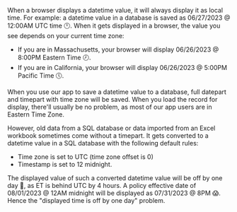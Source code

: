 When a browser displays a datetime value, it will always display it as local time. For example: a 
datetime value in a database is saved as 06/27/2023 @ 12:00AM UTC time 🕛. When it gets displayed in a browser, the value you see depends on your current time zone:
- If you are in Massachusetts, your browser will display 06/26/2023 @ 8:00PM Eastern Time 🕗. 
- If you are in California, your browser will display 06/26/2023 @ 5:00PM Pacific Time 🕔.

When you use our app to save a datetime value to a database, full datepart and timepart with time zone will be saved. When you load the record for display, there'll usually be no problem, as most of our app users are in Eastern Time Zone. 

However, old data from a SQL database or data imported from an Excel workbook sometimes come without a timepart. It gets converted to a datetime value in a SQL database with the following default rules:
- Time zone is set to UTC (time zone offset is 0)
- Timestamp is set to 12 midnight.

The displayed value of such a converted datetime value will be off by one day 💩, as ET is behind UTC by 4 hours. A policy effective date of 08/01/2023 @ 12AM midnight will be displayed as 07/31/2023 @ 8PM 😱. Hence the "displayed time is off by one day" problem.


